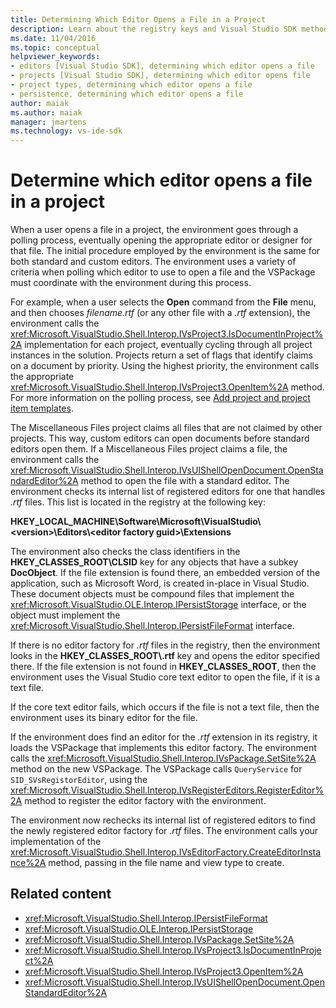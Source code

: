```yaml
---
title: Determining Which Editor Opens a File in a Project
description: Learn about the registry keys and Visual Studio SDK methods that are used by Visual Studio to determine which editor opens a file in a project.
ms.date: 11/04/2016
ms.topic: conceptual
helpviewer_keywords:
- editors [Visual Studio SDK], determining which editor opens a file
- projects [Visual Studio SDK], determining which editor opens file
- project types, determining which editor opens a file
- persistence, determining which editor opens a file
author: maiak
ms.author: maiak
manager: jmartens
ms.technology: vs-ide-sdk
---
```

# Determine which editor opens a file in a project

When a user opens a file in a project, the environment goes through a polling process, eventually opening the appropriate editor or designer for that file. The initial procedure employed by the environment is the same for both standard and custom editors. The environment uses a variety of criteria when polling which editor to use to open a file and the VSPackage must coordinate with the environment during this process.

 For example, when a user selects the **Open** command from the **File** menu, and then chooses *filename.rtf* (or any other file with a *.rtf* extension), the environment calls the <xref:Microsoft.VisualStudio.Shell.Interop.IVsProject3.IsDocumentInProject%2A> implementation for each project, eventually cycling through all project instances in the solution. Projects return a set of flags that identify claims on a document by priority. Using the highest priority, the environment calls the appropriate <xref:Microsoft.VisualStudio.Shell.Interop.IVsProject3.OpenItem%2A> method. For more information on the polling process, see [Add project and project item templates](../../extensibility/internals/adding-project-and-project-item-templates.md).

 The Miscellaneous Files project claims all files that are not claimed by other projects. This way, custom editors can open documents before standard editors open them. If a Miscellaneous Files project claims a file, the environment calls the <xref:Microsoft.VisualStudio.Shell.Interop.IVsUIShellOpenDocument.OpenStandardEditor%2A> method to open the file with a standard editor. The environment checks its internal list of registered editors for one that handles *.rtf* files. This list is located in the registry at the following key:

 **HKEY_LOCAL_MACHINE\Software\Microsoft\VisualStudio\\\<version>\Editors\\\<editor factory guid>\Extensions**

 The environment also checks the class identifiers in the **HKEY_CLASSES_ROOT\CLSID** key for any objects that have a subkey **DocObject**. If the file extension is found there, an embedded version of the application, such as Microsoft Word, is created in-place in Visual Studio. These document objects must be compound files that implement the <xref:Microsoft.VisualStudio.OLE.Interop.IPersistStorage> interface, or the object must implement the <xref:Microsoft.VisualStudio.Shell.Interop.IPersistFileFormat> interface.

 If there is no editor factory for *.rtf* files in the registry, then the environment looks in the **HKEY_CLASSES_ROOT\\.rtf** key and opens the editor specified there. If the file extension is not found in **HKEY_CLASSES_ROOT**, then the environment uses the Visual Studio core text editor to open the file, if it is a text file.

 If the core text editor fails, which occurs if the file is not a text file, then the environment uses its binary editor for the file.

 If the environment does find an editor for the *.rtf* extension in its registry, it loads the VSPackage that implements this editor factory. The environment calls the <xref:Microsoft.VisualStudio.Shell.Interop.IVsPackage.SetSite%2A> method on the new VSPackage. The VSPackage calls `QueryService` for `SID_SVsRegistorEditor`, using the <xref:Microsoft.VisualStudio.Shell.Interop.IVsRegisterEditors.RegisterEditor%2A> method to register the editor factory with the environment.

 The environment now rechecks its internal list of registered editors to find the newly registered editor factory for *.rtf* files. The environment calls your implementation of the <xref:Microsoft.VisualStudio.Shell.Interop.IVsEditorFactory.CreateEditorInstance%2A> method, passing in the file name and view type to create.

## Related content
- <xref:Microsoft.VisualStudio.Shell.Interop.IPersistFileFormat>
- <xref:Microsoft.VisualStudio.OLE.Interop.IPersistStorage>
- <xref:Microsoft.VisualStudio.Shell.Interop.IVsPackage.SetSite%2A>
- <xref:Microsoft.VisualStudio.Shell.Interop.IVsProject3.IsDocumentInProject%2A>
- <xref:Microsoft.VisualStudio.Shell.Interop.IVsProject3.OpenItem%2A>
- <xref:Microsoft.VisualStudio.Shell.Interop.IVsUIShellOpenDocument.OpenStandardEditor%2A>
